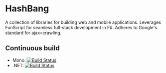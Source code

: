 HashBang
========

A collection of libraries for building web and mobile applications. Leverages FunScript for seamless full-stack development in F#. Adheres to Google's standard for ajax=crawling.


## Continuous build

* Mono: [![Build Status](https://travis-ci.org/ZachBray/HashBang.svg?branch=master)](https://travis-ci.org/ZachBray/HashBang)
* .NET: [![Build Status](https://ci.appveyor.com/api/projects/status/github/ZachBray/HashBang?svg=true)](https://ci.appveyor.com/project/ZachBray/hashbang)